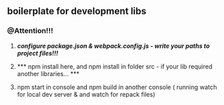 ## boilerplate for development libs

### @Attention!!!
1) ***configure package.json & webpack.config.js - write your paths to project files!!!***

2) *** npm install here, and npm install in folder src - if your lib required another libraries...  ***

3) npm start in console and npm build in another console ( running watch for local dev server & and watch for repack files)

 